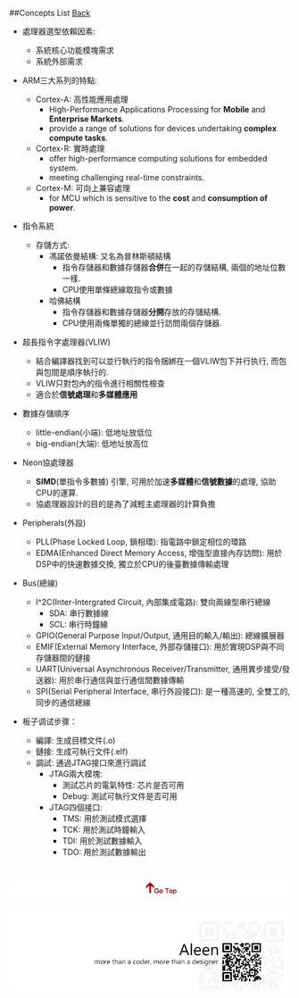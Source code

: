 ##Concepts List		[Back](./../Embedded_System.md)

- 處理器選型依賴因素:
	- 系統核心功能模塊需求
	- 系統外部需求
- ARM三大系列的特點:
	- Cortex-A: 高性能應用處理
		- High-Performance Applications Processing for **Mobile** and **Enterprise Markets**.
		- provide a range of solutions for devices undertaking **complex compute tasks**.
	- Cortex-R: 實時處理
		- offer high-performance computing solutions for embedded system.
		- meeting challenging real-time constraints.
	- Cortex-M: 可向上兼容處理
		- for MCU which is sensitive to the **cost** and **consumption of power**.
- 指令系統
	- 存儲方式:
		- 馮諾依曼結構: 又名為普林斯頓結構
			- 指令存儲器和數據存儲器**合併**在一起的存儲結構, 兩個的地址位數一樣.
			- CPU使用單條總線取指令或數據
		- 哈佛結構
			- 指令存儲器和數據存儲器**分開**存放的存儲結構.
			- CPU使用兩條單獨的總線並行訪問兩個存儲器.
- 超長指令字處理器(VLIW)
	- 結合編譯器找到可以並行執行的指令捆綁在一個VLIW包下并行执行, 而包與包間是順序執行的.
	- VLIW只對包內的指令進行相關性檢查
	- 適合於**信號處理**和**多媒體應用**
- 數據存儲順序
	- little-endian(小端): 低地址放低位
	- big-endian(大端): 低地址放高位
- Neon協處理器
	- **SIMD**(單指令多數據) 引擎, 可用於加速**多媒體**和**信號數據**的處理, 協助CPU的運算.
	- 協處理器設計的目的是為了減輕主處理器的計算負擔

- Peripherals(外設)
	- PLL(Phase Locked Loop, 鎖相環): 指電路中鎖定相位的環路
	- EDMA(Enhanced Direct Memory Access, 增強型直接內存訪問): 用於DSP中的快速數據交換, 獨立於CPU的後臺數據傳輸處理
- Bus(總線)
	- I^2C(Inter-Intergrated Circuit, 內部集成電路): 雙向兩線型串行總線
		- SDA: 串行數據線
		- SCL: 串行時鐘線
	- GPIO(General Purpose Input/Output, 通用目的輸入/輸出): 總線擴展器
	- EMIF(External Memory Interface, 外部存儲接口): 用於實現DSP與不同存儲器間的鏈接
	- UART(Universal Asynchronous Receiver/Transmitter, 通用異步接受/發送器): 用於串行通信與並行通信間數據傳輸
	- SPI(Serial Peripheral Interface, 串行外設接口): 是一種高速的, 全雙工的, 同步的通信總線
- 板子调试步骤：
	- 編譯: 生成目標文件(.o)
	- 鏈接: 生成可執行文件(.elf)
	- 調試: 通過JTAG接口來進行調試
		- JTAG兩大模塊:
			- 測試芯片的電氣特性: 芯片是否可用
			- Debug: 測試可執行文件是否可用
		- JTAG四個接口:
			- TMS: 用於測試模式選擇
			- TCK: 用於測試時鐘輸入
			- TDI: 用於測試數據輸入
			- TDO: 用於測試數據輸出

<a href="#" style="left:200px;"><img src="./../../pic/gotop.png"></a>
=====
<a href="http://aleen42.github.io/" target="_blank" ><img src="./../../pic/tail.gif"></a>
